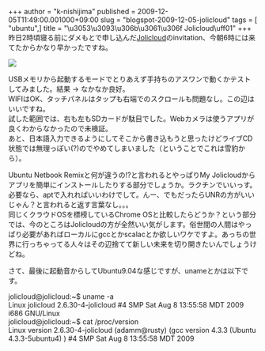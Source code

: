 +++
author = "k-nishijima"
published = 2009-12-05T11:49:00.001000+09:00
slug = "blogspot-2009-12-05-jolicloud"
tags = [ "ubuntu",]
title = "\u3053\u3093\u306b\u3061\u306f Jolicloud\uff01"
+++
昨日2時頃寝る前にダメもとで申し込んだ[Jolicloud](http://www.jolicloud.com/)のinvitation、今朝6時には来てたからかなり早かったですね。  

  

[![](../images/thumbnails/blogspot-2009-12-05-jolicloud-Screenshot.png)](../images/blogspot-2009-12-05-jolicloud-Screenshot.png)  

  
USBメモリから起動するモードでとりあえず手持ちのアスワンで動くかテストしてみました。結果
-&gt; なかなか良好。  
WIFIはOK、タッチパネルはタップも右端でのスクロールも問題なし。この辺はいいですね。  
試した範囲では、右も左もSDカードが駄目でした。Webカメラは使うアプリが良くわからなかったので未検証。  
あと、日本語入力できるようにしてそこから書き込もうと思ったけどライブCD状態では無理っぽい(?)のでやめてしまいました（ということでこれは雪豹から）。  
  
Ubuntu Netbook Remixと何が違うの!?と言われるとやっぱりMy
Jolicloudからアプリを簡単にインストールしたりする部分でしょうか。ラクチンでいいっす。必要なら、aptで入れればいいわけでして。んー、でもだったらUNRの方がいいじゃん？と言われると返す言葉なし。。。  
同じくクラウドOSを標榜しているChrome
OSと比較したらどうか？という部分では、今のところはJolicloudの方が全然いい気がします。俗世間の人間はやっぱり必要があればローカルにgccとかscalacとか欲しいワケですよ。あっちの世界に行っちゃってる人々はその辺捨てて新しい未来を切り開きたいんでしょうけどね。  
  
さて、最後に起動音からしてUbuntu9.04な感じですが、unameとかは以下です。  
  
jolicloud@jolicloud:~$ uname -a  
Linux jolicloud 2.6.30-4-jolicloud \#4 SMP Sat Aug 8 13:55:58 MDT 2009
i686 GNU/Linux  
jolicloud@jolicloud:~$ cat /proc/version  
Linux version 2.6.30-4-jolicloud (adamm@rusty) (gcc version 4.3.3
(Ubuntu 4.3.3-5ubuntu4) ) \#4 SMP Sat Aug 8 13:55:58 MDT 2009
